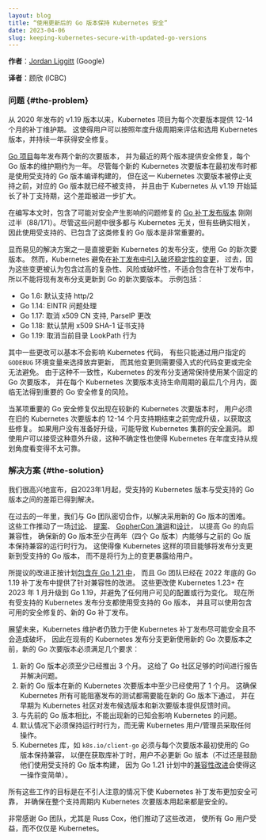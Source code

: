 ```yaml
---
layout: blog
title: “使用更新后的 Go 版本保持 Kubernetes 安全”
date: 2023-04-06
slug: keeping-kubernetes-secure-with-updated-go-versions
---
```

<!--
layout: blog
title: "Keeping Kubernetes Secure with Updated Go Versions"
date: 2023-04-06
slug: keeping-kubernetes-secure-with-updated-go-versions
-->

<!--
**Author**: [Jordan Liggitt](https://github.com/liggitt) (Google)
-->

**作者**：[Jordan Liggitt](https://github.com/liggitt) (Google)

**译者**：顾欣 (ICBC)

### 问题 {#the-problem}

<!--
Since v1.19 (released in 2020), the Kubernetes project provides 12-14 months of patch releases for each minor version.
This enables users to qualify and adopt Kubernetes versions in an annual upgrade cycle and receive security fixes for a year.
-->
从 2020 年发布的 v1.19 版本以来，Kubernetes 项目为每个次要版本提供 12-14 个月的补丁维护期。
这使得用户可以按照年度升级周期来评估和选用 Kubernetes 版本，并持续一年获得安全修复。

<!--
The [Go project](https://github.com/golang/go/wiki/Go-Release-Cycle#release-maintenance) releases new minor versions twice a year,
and provides security fixes for the last two minor versions, resulting in about a year of support for each Go version.
Even though each new Kubernetes minor version is built with a supported Go version when it is first released,
that Go version falls out of support before the Kubernetes minor version does,
and the lengthened Kubernetes patch support since v1.19 only widened that gap.
-->
[Go 项目](https://github.com/golang/go/wiki/Go-Release-Cycle#release-maintenance)每年发布两个新的次要版本，
并为最近的两个版本提供安全修复，每个 Go 版本的维护期约为一年。
尽管每个新的 Kubernetes 次要版本在最初发布时都是使用受支持的 Go 版本编译构建的，
但在这一 Kubernetes 次要版本被停止支持之前，对应的 Go 版本就已经不被支持，
并且由于 Kubernetes 从 v1.19 开始延长了补丁支持期，这个差距被进一步扩大。

<!--
At the time this was written, just over half of all [Go patch releases](https://go.dev/doc/devel/release) (88/171) have contained fixes for issues with possible security implications.
Even though many of these issues were not relevant to Kubernetes, some were, so it remained important to use supported Go versions that received those fixes.
-->
在编写本文时，包含了可能对安全产生影响的问题修复的 [Go 补丁发布版本](https://go.dev/doc/devel/release)
刚刚过半（88/171）。尽管这些问题中很多都与 Kubernetes 无关，但有些确实相关，
因此使用受支持的、已包含了这类修复的 Go 版本是非常重要的。

<!--
An obvious solution would be to simply update Kubernetes release branches to new minor versions of Go.
However, Kubernetes avoids [destabilizing changes in patch releases](https://github.com/kubernetes/community/blob/master/contributors/devel/sig-release/cherry-picks.md#what-kind-of-prs-are-good-for-cherry-picks),
and historically, this prevented updating existing release branches to new minor versions of Go, due to changes that were considered prohibitively complex, risky, or breaking to include in a patch release.
Examples include:
-->
显而易见的解决方案之一是直接更新 Kubernetes 的发布分支，使用 Go 的新次要版本。
然而，Kubernetes 避免在[补丁发布中引入破坏稳定性的变更](https://github.com/kubernetes/community/blob/master/contributors/devel/sig-release/cherry-picks.md#what-kind-of-prs-are-good-for-cherry-picks)，
过去，因为这些变更被认为包含过高的复杂性、风险或破坏性，不适合包含在补丁发布中，
所以不能将现有发布分支更新到 Go 的新次要版本。
示例包括：

<!--
* Go 1.6: enabling http/2 by default
* Go 1.14: EINTR handling issues
* Go 1.17: dropping x509 CN support, ParseIP changes
* Go 1.18: disabling x509 SHA-1 certificate support by default
* Go 1.19: dropping current-dir LookPath behavior
-->
* Go 1.6: 默认支持 http/2
* Go 1.14: EINTR 问题处理
* Go 1.17: 取消 x509 CN 支持, ParseIP 更改
* Go 1.18: 默认禁用 x509 SHA-1 证书支持
* Go 1.19: 取消当前目录 LookPath 行为

<!--
Some of these changes could be easily mitigated in Kubernetes code,
some could only be opted out of via a user-specified `GODEBUG` envvar,
and others required invasive code changes or could not be avoided at all.
Because of this inconsistency, Kubernetes release branches have typically remained on a single Go minor version,
and risked being unable to pick up relevant Go security fixes for the last several months of each Kubernetes minor version's support lifetime.
-->
其中一些更改可以基本不会影响 Kubernetes 代码，
有些只能通过用户指定的 `GODEBUG` 环境变量来选择放弃更新，
而其他变更则需要侵入式的代码变更或完全无法避免。
由于这种不一致性，Kubernetes 的发布分支通常保持使用某个固定的 Go 次要版本，
并在每个 Kubernetes 次要版本支持生命周期的最后几个月内，面临无法得到重要的 Go 安全修复的风险。

<!--
When a relevant Go security fix was only available in newer Kubernetes minor versions,
users would have to upgrade away from older Kubernetes minor versions before their 12-14 month support period ended, just to pick up those fixes.
If a user was not prepared to do that upgrade, it could result in vulnerable Kubernetes clusters.
Even if a user could accommodate the unexpected upgrade, the uncertainty made Kubernetes' annual support less reliable for planning.
-->
当某项重要的 Go 安全修复仅出现在较新的 Kubernetes 次要版本时，
用户必须在旧的 Kubernetes 次要版本的 12-14 个月支持期结束之前完成升级，以获取这些修复。
如果用户没有准备好升级，可能导致 Kubernetes 集群的安全漏洞。
即使用户可以接受这种意外升级，这种不确定性也使得 Kubernetes 在年度支持从规划角度看变得不太可靠。

### 解决方案 {#the-solution}

<!--
We're happy to announce that the gap between supported Kubernetes versions and supported Go versions has been resolved as of January 2023.
-->
我们很高兴地宣布，自2023年1月起，受支持的 Kubernetes 版本与受支持的 Go 版本之间的差距已得到解决。

<!--
We worked closely with the Go team over the past year to address the difficulties adopting new Go versions.
This prompted a [discussion](https://github.com/golang/go/discussions/55090), [proposal](https://github.com/golang/go/issues/56986),
[talk at GopherCon](https://www.youtube.com/watch?v=v24wrd3RwGo), and a [design](https://go.dev/design/56986-godebug) for improving backward compatibility in Go,
ensuring new Go versions can maintain compatible runtime behavior with previous Go versions for a minimum of two years (four Go releases).
This allows projects like Kubernetes to update release branches to supported Go versions without exposing users to behavior changes.
-->
在过去的一年里，我们与 Go 团队密切合作，以解决采用新的 Go 版本的困难。
这些工作推动了一场[讨论](https://github.com/golang/go/discussions/55090)、
[提案](https://github.com/golang/go/issues/56986)、
[GopherCon 演讲](https://www.youtube.com/watch?v=v24wrd3RwGo)和[设计](https://go.dev/design/56986-godebug)，
以提高 Go 的向后兼容性，
确保新的 Go 版本至少在两年（四个 Go 版本）内能够与之前的 Go 版本保持兼容的运行时行为。
这使得像 Kubernetes 这样的项目能够将发布分支更新到受支持的 Go 版本，
而不是将行为上的变更暴露给用户。

<!--
The proposed improvements are on track to be [included in Go 1.21](https://tip.golang.org/doc/godebug), and the Go team already delivered targeted compatibility improvements in a Go 1.19 patch release in late 2022.
Those changes enabled Kubernetes 1.23+ to update to Go 1.19 in January of 2023, while avoiding any user-facing configuration or behavior changes.
All supported Kubernetes release branches now use supported Go versions, and can pick up new Go patch releases with available security fixes.
-->
所提议的改进正按计划[包含在 Go 1.21 中](https://tip.golang.org/doc/godebug)，
而且 Go 团队已经在 2022 年底的 Go 1.19 补丁发布中提供了针对兼容性的改进。
这些更改使 Kubernetes 1.23+ 在 2023 年 1 月升级到 Go 1.19，并避免了任何用户可见的配置或行为变化。
现在所有受支持的 Kubernetes 发布分支都使用受支持的 Go 版本，
并且可以使用包含可用的安全修复的、新的 Go 补丁发布。

<!--
Going forward, Kubernetes maintainers remain committed to making Kubernetes patch releases as safe and non-disruptive as possible,
so there are several requirements a new Go minor version must meet before existing Kubernetes release branches will update to use it:
-->
展望未来，Kubernetes 维护者仍致力于使 Kubernetes 补丁发布尽可能安全且不会造成破坏，
因此在现有的 Kubernetes 发布分支更新使用新的 Go 次要版本之前，新的 Go 次要版本必须满足几个要求：

<!--
1. The new Go version must be available for at least 3 months.
   This gives time for adoption by the Go community, and for reports of issues or regressions.
2. The new Go version must be used in a new Kubernetes minor release for at least 1 month.
   This ensures all Kubernetes release-blocking tests pass on the new Go version,
   and gives time for feedback from the Kubernetes community on release candidates and early adoption of the new minor release.
3. There must be no regressions from the previous Go version known to impact Kubernetes.
4. Runtime behavior must be preserved by default, without requiring any action by Kubernetes users / administrators.
5. Kubernetes libraries like `k8s.io/client-go` must remain compatible with the original Go version used for each minor release,
   so consumers won't *have* to update Go versions to pick up a library patch release (though they are encouraged to build with supported Go versions,
   which is made even easier with the [compatibility improvements](https://go.dev/design/56986-godebug) planned in Go 1.21).
-->
1. 新的 Go 版本必须至少已经推出 3 个月。
   这给了 Go 社区足够的时间进行报告并解决问题。
2. 新的 Go 版本在新的 Kubernetes 次要版本中至少已经使用了 1 个月。
   这确保 Kubernetes 所有可能阻塞发布的测试都需要能在新的 Go 版本下通过，
   并在早期为 Kubernetes 社区对发布候选版本和新次要版本提供反馈时间。
3. 与先前的 Go 版本相比，不能出现新的已知会影响 Kubernetes 的问题。
4. 默认情况下必须保持运行时行为，而无需 Kubernetes 用户/管理员采取任何操作。
5. Kubernetes 库，如 `k8s.io/client-go` 必须与每个次要版本最初使用的 Go 版本保持兼容，
   以便在获取库补丁时，用户不必更新 Go 版本（不过还是鼓励他们使用受支持的 Go 版本构建，
   因为 Go 1.21 计划中的[兼容性改进](https://go.dev/design/56986-godebug)会使得这一操作变简单）。

<!--
The goal of all of this work is to unobtrusively make Kubernetes patch releases safer and more secure,
and to make Kubernetes minor versions safe to use for the entire duration of their support lifetime.
-->
所有这些工作的目标是在不引人注意的情况下使 Kubernetes 补丁发布更加安全可靠，
并确保在整个支持周期内 Kubernetes 次要版本用起来都是安全的。

<!--
Many thanks to the Go team, especially Russ Cox, for helping drive these improvements in ways that will benefit all Go users, not just Kubernetes.
-->
非常感谢 Go 团队，尤其是 Russ Cox，他们推动了这些改进，
使所有 Go 用户受益，而不仅仅是 Kubernetes。


